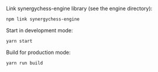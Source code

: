 Link synergychess-engine library (see the engine directory):

```sh
npm link synergychess-engine
```

Start in development mode:

```sh
yarn start
```

Build for production mode:

```sh
yarn run build
```
